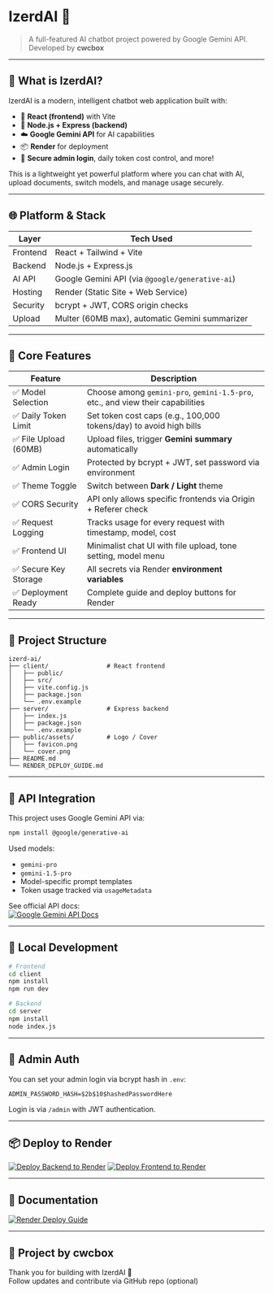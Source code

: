 # IzerdAI 🤖

> A full-featured AI chatbot project powered by Google Gemini API.  
> Developed by **cwcbox**

---

## 🧠 What is IzerdAI?

IzerdAI is a modern, intelligent chatbot web application built with:

- 🔧 **React (frontend)** with Vite
- 🚀 **Node.js + Express (backend)**
- ☁️ **Google Gemini API** for AI capabilities
- 📦 **Render** for deployment
- 🔐 **Secure admin login**, daily token cost control, and more!

This is a lightweight yet powerful platform where you can chat with AI, upload documents, switch models, and manage usage securely.

---

## 🌐 Platform & Stack

| Layer      | Tech Used          |
|------------|--------------------|
| Frontend   | React + Tailwind + Vite |
| Backend    | Node.js + Express.js |
| AI API     | Google Gemini API (via `@google/generative-ai`) |
| Hosting    | Render (Static Site + Web Service) |
| Security   | bcrypt + JWT, CORS origin checks |
| Upload     | Multer (60MB max), automatic Gemini summarizer |

---

## 🧩 Core Features

| Feature | Description |
|--------|-------------|
| ✅ Model Selection | Choose among `gemini-pro`, `gemini-1.5-pro`, etc., and view their capabilities |
| ✅ Daily Token Limit | Set token cost caps (e.g., 100,000 tokens/day) to avoid high bills |
| ✅ File Upload (60MB) | Upload files, trigger **Gemini summary** automatically |
| ✅ Admin Login | Protected by bcrypt + JWT, set password via environment |
| ✅ Theme Toggle | Switch between **Dark / Light** theme |
| ✅ CORS Security | API only allows specific frontends via Origin + Referer check |
| ✅ Request Logging | Tracks usage for every request with timestamp, model, cost |
| ✅ Frontend UI | Minimalist chat UI with file upload, tone setting, model menu |
| ✅ Secure Key Storage | All secrets via Render **environment variables** |
| ✅ Deployment Ready | Complete guide and deploy buttons for Render

---

## 📁 Project Structure

```
izerd-ai/
├── client/                # React frontend
│   ├── public/
│   ├── src/
│   ├── vite.config.js
│   ├── package.json
│   └── .env.example
├── server/                # Express backend
│   ├── index.js
│   ├── package.json
│   └── .env.example
├── public/assets/         # Logo / Cover
│   ├── favicon.png
│   └── cover.png
├── README.md
└── RENDER_DEPLOY_GUIDE.md
```

---

## 🔑 API Integration

This project uses Google Gemini API via:

```bash
npm install @google/generative-ai
```

Used models:

- `gemini-pro`
- `gemini-1.5-pro`
- Model-specific prompt templates
- Token usage tracked via `usageMetadata`

See official API docs:  
[![Google Gemini API Docs](https://img.shields.io/badge/View%20Gemini%20Docs-Google-blue?style=for-the-badge)](https://ai.google.dev/gemini-api/docs)

---

## 🧪 Local Development

```bash
# Frontend
cd client
npm install
npm run dev

# Backend
cd server
npm install
node index.js
```

---

## 🔐 Admin Auth

You can set your admin login via bcrypt hash in `.env`:

```env
ADMIN_PASSWORD_HASH=$2b$10$hashedPasswordHere
```

Login is via `/admin` with JWT authentication.

---

## 📦 Deploy to Render

[![Deploy Backend to Render](https://img.shields.io/badge/Deploy%20Backend-Render-blue?style=for-the-badge)](https://render.com)
[![Deploy Frontend to Render](https://img.shields.io/badge/Deploy%20Frontend-Render-darkblue?style=for-the-badge)](https://render.com)

---

## 📄 Documentation

[![Render Deploy Guide](https://img.shields.io/badge/View%20Render%20Guide-Click%20Here-lightgrey?style=for-the-badge)](./RENDER_DEPLOY_GUIDE.md)

---

## 🧠 Project by cwcbox

Thank you for building with IzerdAI 🧠  
Follow updates and contribute via GitHub repo (optional)